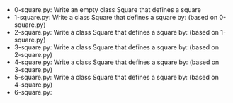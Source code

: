 ##
- 0-square.py: Write an empty class Square that defines a square
- 1-square.py: Write a class Square that defines a square by: (based on 0-square.py)
- 2-square.py: Write a class Square that defines a square by: (based on 1-square.py)
- 3-square.py: Write a class Square that defines a square by: (based on 2-square.py)
- 4-square.py: Write a class Square that defines a square by: (based on 3-square.py)
- 5-square.py: Write a class Square that defines a square by: (based on 4-square.py)
- 6-square.py: 